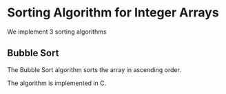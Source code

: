 # Sorting Algorithm for Integer Arrays
We implement 3 sorting algorithms
## Bubble Sort

The Bubble Sort algorithm sorts the array in ascending order.

The algorithm is implemented in C.
